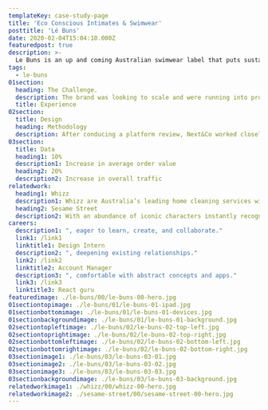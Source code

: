 ```yaml
---
templateKey: case-study-page
title: 'Eco Conscious Intimates & Swimwear'
posttitle: 'Lé Buns'
date: 2020-02-04T15:04:10.000Z
featuredpost: true
description: >-
  Le Buns is an up and coming Australian swimwear label that puts sustainability and environmental consciousness at the centre of what they do.
tags:
  - le-buns
01section:
  heading: The Challenge.
  description: The brand was looking to scale and were running into problems with their existing eCommerce platform. Next&Co were asked to re-platform the site to sustain continued growth whilst keeping the digital experience consistent, and on-brand for loyal customers.
  title: Experience
02section:
  title: Design
  heading: Methodology
  description: After conducing a platform review, Next&Co worked closely with Le Buns to bring the digital experience to life on the Shopify platform.
03section:
  title: Data
  heading1: 10%
  description1: Increase in average order value
  heading2: 20%
  description2: Increase in overall traffic
relatedwork:
  heading1: Whizz
  description1: Whizz are Australia’s leading home cleaning services with over 5,000 cleaners on demand platform for both mobile and web applications.
  heading2: Sesame Street
  description2: With an abundance of iconic characters instantly recognisable across multiple generations.
careers:
  description1: ", eager to learn, create, and collaborate."
  link1: /link1
  linktitle1: Design Intern
  description2: ", deepening existing relationships."
  link2: /link2
  linktitle2: Account Manager
  description3: ", comfortable with abstract concepts and apps."
  link3: /link3
  linktitle3: React guru
featuredimage: ./le-buns/00/le-buns-00-hero.jpg
01sectiontopimage: ./le-buns/01/le-buns-01-ipad.jpg
01sectionbottomimage: ./le-buns/01/le-buns-01-devices.jpg
01sectionbackgroundimage: ./le-buns/01/le-buns-01-background.jpg
02sectiontopleftimage: ./le-buns/02/le-buns-02-top-left.jpg
02sectiontoprightimage: ./le-buns/02/le-buns-02-top-right.jpg
02sectionbottomleftimage: ./le-buns/02/le-buns-02-bottom-left.jpg
02sectionbottomrightimage: ./le-buns/02/le-buns-02-bottom-right.jpg
03sectionimage1: ./le-buns/03/le-buns-03-01.jpg
03sectionimage2: ./le-buns/03/le-buns-03-02.jpg
03sectionimage3: ./le-buns/03/le-buns-03-03.jpg
03sectionbackgroundimage: ./le-buns/03/le-buns-03-background.jpg
relatedworkimage1: ./whizz/00/whizz-00-hero.jpg
relatedworkimage2: ./sesame-street/00/sesame-street-00-hero.jpg
---
```

